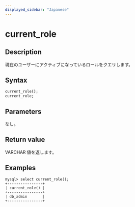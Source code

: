 ```yaml
---
displayed_sidebar: "Japanese"
---
```


# current_role

## Description

現在のユーザーにアクティブになっているロールをクエリします。

## Syntax

```Haskell
current_role();
current_role;
```

## Parameters

なし。

## Return value

VARCHAR 値を返します。

## Examples

```Plain
mysql> select current_role();
+----------------+
| current_role() |
+----------------+
| db_admin       |
+----------------+
```